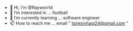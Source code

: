 - 👋 Hi, I’m @Rayworrld
- 👀 I’m interested in ... football 
- 🌱 I’m currently learning ... software engineer 
- 📫 How to reach me ... email " tsiresivhagi24@gmail.com "

<!---
Rayworrld/Rayworrld is a ✨ special ✨ repository because its `README.md` (this file) appears on your GitHub profile.
You can click the Preview link to take a look at your changes.
--->
